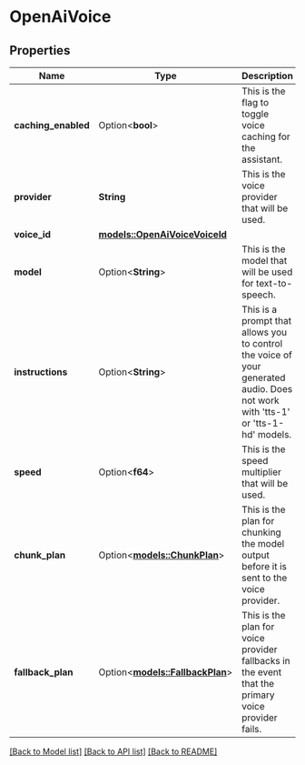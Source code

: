# OpenAiVoice

## Properties

Name | Type | Description | Notes
------------ | ------------- | ------------- | -------------
**caching_enabled** | Option<**bool**> | This is the flag to toggle voice caching for the assistant. | [optional][default to true]
**provider** | **String** | This is the voice provider that will be used. | 
**voice_id** | [**models::OpenAiVoiceVoiceId**](OpenAIVoice_voiceId.md) |  | 
**model** | Option<**String**> | This is the model that will be used for text-to-speech. | [optional]
**instructions** | Option<**String**> | This is a prompt that allows you to control the voice of your generated audio. Does not work with 'tts-1' or 'tts-1-hd' models. | [optional]
**speed** | Option<**f64**> | This is the speed multiplier that will be used. | [optional]
**chunk_plan** | Option<[**models::ChunkPlan**](ChunkPlan.md)> | This is the plan for chunking the model output before it is sent to the voice provider. | [optional]
**fallback_plan** | Option<[**models::FallbackPlan**](FallbackPlan.md)> | This is the plan for voice provider fallbacks in the event that the primary voice provider fails. | [optional]

[[Back to Model list]](../README.md#documentation-for-models) [[Back to API list]](../README.md#documentation-for-api-endpoints) [[Back to README]](../README.md)


